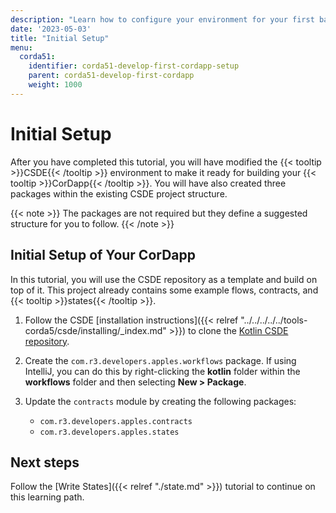 ```yaml
---
description: "Learn how to configure your environment for your first basic Corda 5 CorDapp."
date: '2023-05-03'
title: "Initial Setup"
menu:
  corda51:
    identifier: corda51-develop-first-cordapp-setup
    parent: corda51-develop-first-cordapp
    weight: 1000
---
```


# Initial Setup

After you have completed this tutorial, you will have modified the {{< tooltip >}}CSDE{{< /tooltip >}} environment to make it ready for building your {{< tooltip >}}CorDapp{{< /tooltip >}}.
You will have also created three packages within the existing CSDE project structure.

{{< note >}}
The packages are not required but they define a suggested structure for you to follow.
{{< /note >}}

## Initial Setup of Your CorDapp

In this tutorial, you will use the CSDE repository as a template and build on top of it.
This project already contains some example flows, contracts, and {{< tooltip >}}states{{< /tooltip >}}.

1. Follow the CSDE [installation instructions]({{< relref "../../../../../tools-corda5/csde/installing/_index.md" >}}) to clone the [Kotlin CSDE repository](https://github.com/corda/CSDE-cordapp-template-kotlin).

2. Create the `com.r3.developers.apples.workflows` package. If using IntelliJ, you can do this by right-clicking
the **kotlin** folder within the **workflows** folder and then selecting **New > Package**.

3. Update the `contracts` module by creating the following packages:

   * `com.r3.developers.apples.contracts`
   * `com.r3.developers.apples.states`

## Next steps

Follow the [Write States]({{< relref "./state.md" >}}) tutorial to continue on this learning path.
